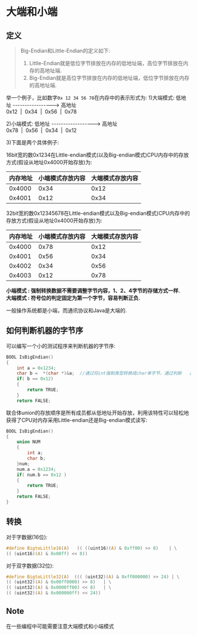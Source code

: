 # 大端和小端

## 定义

> Big-Endian和Little-Endian的定义如下:
>
>1. Little-Endian就是低位字节排放在内存的低地址端，高位字节排放在内存的高地址端.
>2. Big-Endian就是高位字节排放在内存的低地址端，低位字节排放在内存的高地址端.

举一个例子，比如数字`0x 12 34 56 78`在内存中的表示形式为:
1)大端模式:
低地址 -----------------> 高地址  
0x12  |  0x34  |  0x56  |  0x78  

2)小端模式:
低地址 ------------------> 高地址  
0x78  |  0x56  |  0x34  |  0x12  

3)下面是两个具体例子:

16bit宽的数0x1234在Little-endian模式(以及Big-endian模式)CPU内存中的存放方式(假设从地址0x4000开始存放)为:

| 内存地址 | 小端模式存放内容 | 大端模式存放内容 |
|----------|------------------|------------------|
| 0x4000   | 0x34             | 0x12             |
| 0x4001   | 0x12             | 0x34             |
32bit宽的数0x12345678在Little-endian模式以及Big-endian模式)CPU内存中的存放方式(假设从地址0x4000开始存放)为:

| 内存地址 | 小端模式存放内容 | 大端模式存放内容 |
|----------|------------------|------------------|
| 0x4000   | 0x78             | 0x12             |
| 0x4001   | 0x56             | 0x34             |
| 0x4002   | 0x34             | 0x56             |
| 0x4003   | 0x12             | 0x78             |

__小端模式 : 强制转换数据不需要调整字节内容，1、2、4字节的存储方式一样.__  
__大端模式 : 符号位的判定固定为第一个字节，容易判断正负.__

一般操作系统都是小端，而通讯协议和Java是大端的.

## 如何判断机器的字节序

可以编写一个小的测试程序来判断机器的字节序:

```c
BOOL IsBigEndian()
{
    int a = 0x1234;
    char b =  *(char *)&a;  //通过将int强制类型转换成char单字节，通过判断   起始存储位置. 即等于 取b等于a的低地址部分
    if( b == 0x12)
    {
        return TRUE;
    }
    return FALSE;
```

联合体union的存放顺序是所有成员都从低地址开始存放，利用该特性可以轻松地获得了CPU对内存采用Little-endian还是Big-endian模式读写:

```c
BOOL IsBigEndian()
{
    union NUM
    {
        int a;
        char b;
    }num;
    num.a = 0x1234;
    if( num.b == 0x12 )
    {
        return TRUE;
    }
    return FALSE;
}
```

## 转换

对于字数据(16位):

```c
#define BigtoLittle16(A)   (( ((uint16)(A) & 0xff00) >> 8)    | \
(( (uint16)(A) & 0x00ff) << 8))
```

对于双字数据(32位):

```c
#define BigtoLittle32(A)  ((( (uint32)(A) & 0xff000000) >> 24) | \
(( (uint32)(A) & 0x00ff0000) >> 8)   | \
(( (uint32)(A) & 0x0000ff00) << 8)   | \
(( (uint32)(A) & 0x000000ff) << 24))
```

## Note

在一些编程中可能需要注意大端模式和小端模式

